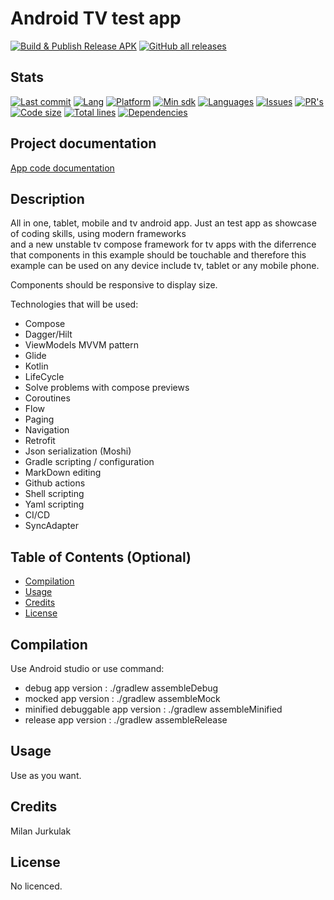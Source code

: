 # Android TV test app

[![Build & Publish Release APK](https://github.com/mimoccc/tvapp/actions/workflows/build-gradle-project.yml/badge.svg)](https://github.com/mimoccc/tvapp/actions/workflows/build-gradle-project.yml)
[![GitHub all releases](https://img.shields.io/github/downloads/mimoccc/tvapp/total)](https://github.com/mimoccc/tvapp/releases)

## Stats

[![Last commit](https://img.shields.io/github/last-commit/mimoccc/tvapp?color=FFC877)](#)
[![Lang](https://img.shields.io/github/languages/top/mimoccc/tvapp?color=FFC877)](#)
[![Platform](https://img.shields.io/badge/Platform-Android-FFC877.svg)](#)
[![Min sdk](https://img.shields.io/badge/minSdkVersion-21-FFC877.svg)](#)
[![Languages](https://img.shields.io/github/languages/count/mimoccc/tvapp?color=FFC877)](#)
[![Issues](https://img.shields.io/github/issues-raw/mimoccc/tvapp?color=FFC877)](#)
[![PR's](https://img.shields.io/badge/PRs-welcome-FFC877.svg)](#)
[![Code size](https://img.shields.io/github/languages/code-size/mimoccc/tvapp?color=FFC877)](#)
[![Total lines](https://img.shields.io/tokei/lines/github/mimoccc/tvapp?color=FFC877)](#)
[![Dependencies](https://img.shields.io/librariesio/github/mimoccc/tvapp?color=FFC877)](#)

## Project documentation

[App code documentation](./wiki/documentation/index.md)

## Description

All in one, tablet, mobile and tv android app.
Just an test app as showcase of coding skills, using modern frameworks  
and a new unstable tv compose framework for tv apps with the diferrence  
that components in this example should be touchable and therefore this  
example can be used on any device include tv, tablet or any mobile phone.

Components should be responsive to display size.

Technologies that will be used:

- Compose
- Dagger/Hilt
- ViewModels MVVM pattern
- Glide
- Kotlin
- LifeCycle
- Solve problems with compose previews
- Coroutines
- Flow
- Paging
- Navigation
- Retrofit
- Json serialization (Moshi)
- Gradle scripting / configuration
- MarkDown editing
- Github actions
- Shell scripting
- Yaml scripting
- CI/CD
- SyncAdapter

## Table of Contents (Optional)

- [Compilation](#compilation)
- [Usage](#usage)
- [Credits](#credits)
- [License](#license)

## Compilation

Use Android studio or use command:

- debug app version :
  ./gradlew assembleDebug
- mocked app version :
  ./gradlew assembleMock
- minified debuggable app version :
  ./gradlew assembleMinified
- release app version :
  ./gradlew assembleRelease

## Usage

Use as you want.

## Credits

Milan Jurkulak

## License

No licenced.